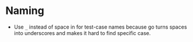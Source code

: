 # Naming

- Use `_` instead of space in for test-case names because go turns spaces into underscores and makes it hard to find specific case.
